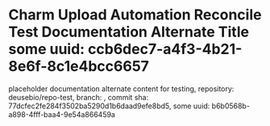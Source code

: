 # Charm Upload Automation Reconcile Test Documentation Alternate Title some uuid: ccb6dec7-a4f3-4b21-8e6f-8c1e4bcc6657
 placeholder documentation alternate content for testing,  repository: deusebio/repo-test,  branch: ,  commit sha: 77dcfec2fe284f3502ba5290d1b6daad9efe8bd5,  some uuid: b6b0568b-a898-4fff-baa4-9e54a866459a
